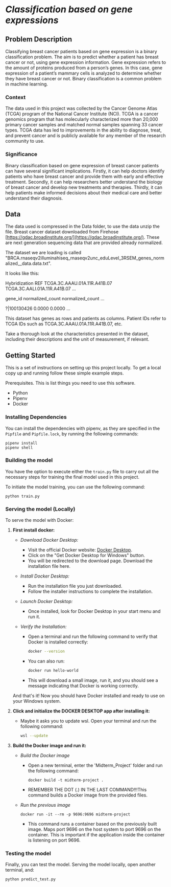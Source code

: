 
# *Classification based on gene expressions* 

## Problem Description

Classifying breast cancer patients based on gene expression is a binary classification problem. The aim is to predict whether a patient has breast cancer or not, using gene expression information. Gene expression refers to the amount of proteins produced from a person’s genes. In this case, gene expression of a patient’s mammary cells is analyzed to determine whether they have breast cancer or not. Binary classification is a common problem in machine learning.

### Context 

The data used in this project was collected by the Cancer Genome Atlas (TCGA) program of the National Cancer Institute (NCI). TCGA is a cancer genomics program that has molecularly characterized more than 20,000 primary cancer samples and matched normal samples spanning 33 cancer types. TCGA data has led to improvements in the ability to diagnose, treat, and prevent cancer and is publicly available for any member of the research community to use.

### Significance

Binary classification based on gene expression of breast cancer patients can have several significant implications. Firstly, it can help doctors identify patients who have breast cancer and provide them with early and effective treatment. Secondly, it can help researchers better understand the biology of breast cancer and develop new treatments and therapies. Thirdly, it can help patients make informed decisions about their medical care and better understand their diagnosis.


## Data

The data used is compressed in the Data folder, to use the data unzip the file. Breast cancer dataset downloaded from Firehose [https://gdac.broadinstitute.org/](https://gdac.broadinstitute.org/). These are next generation sequencing data that are provided already normalized.

The dataset we are loading is called "BRCA.rnaseqv2illuminahiseq_rnaseqv2unc_eduLevel_3RSEM_genes_normalized__data.data.txt".

It looks like this:

Hybridization REF TCGA.3C.AAAU.01A.11R.A41B.07 TCGA.3C.AALI.01A.11R.A41B.07 ...

gene_id normalized_count normalized_count ...

?|100130426 0.0000 0.0000 ...

This dataset has genes as rows and patients as columns. Patient IDs refer to TCGA IDs such as TCGA.3C.AAAU.01A.11R.A41B.07, etc. 

Take a thorough look at the characteristics presented in the dataset, including their descriptions and the unit of measurement, if relevant.


## Getting Started

This is a set of instructions on setting up this project locally. To get a local copy up and running follow these simple example steps.

Prerequisites. This is list things you need to use this software.

- Python
- Pipenv
- Docker 

### Installing Dependencies

You can install the dependencies with pipenv, as they are specified in the `Pipfile` and `Pipfile.lock`, by running the following commands:

```
pipenv install
pipenv shell
```

### Building the model

You have the option to execute either the `train.py` file  to carry out all the necessary steps for training the final model used in this project.

To initiate the model training, you can use the following command:

```
python train.py
```

### Serving the model (Locally)

To serve the model with Docker:

1. **First install docker:**

    - *Download Docker Desktop:*
        - Visit the official Docker website: [Docker Desktop](https://www.docker.com/products/docker-desktop).
        - Click on the "Get Docker Desktop for Windows" button.
        - You will be redirected to the download page. Download the installation file here.

    - *Install Docker Desktop:*
        - Run the installation file you just downloaded.
        - Follow the installer instructions to complete the installation.

    - *Launch Docker Desktop:*
        - Once installed, look for Docker Desktop in your start menu and run it.
    
    - *Verify the Installation:*
        - Open a terminal and run the following command to verify that Docker is installed correctly:
        
            ```bash
            docker --version
            ```
        - You can also run:
            ```bash
            docker run hello-world
            ```
        - This will download a small image, run it, and you should see a message indicating that Docker is working correctly.
    
    And that's it! Now you should have Docker installed and ready to use on your Windows system.

2. **Click and initialize the DOCKER DESKTOP app after installing it:**

    - Maybe it asks you to update wsl. Open your terminal and run the following command:
        ```bash
        wsl --update
        ```

3. **Build the Docker image and run it:**

    - *Build the Docker image*
        - Open a new terminal, enter the 'Midterm_Project' folder and run the following command:
            ```
            docker build -t midterm-project .
            ```
        
        - REMEMBER THE DOT (.) IN THE LAST COMMAND!!!This command builds a Docker image from the provided files.

    - *Run the previous image*
        ```
        docker run -it --rm -p 9696:9696 midterm-project
        ```
        - This command runs a container based on the previously built image. Maps port 9696 on the host system to port 9696 on the container. This is important if the application inside the container is listening on port 9696.

### Testing the model

Finally, you can test the model. Serving the model locally, open another terminal, and:

```
python predict_test.py
```

